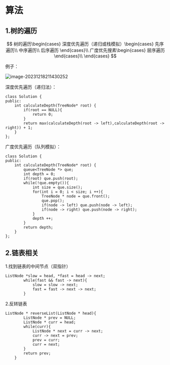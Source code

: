 # 算法

## 1.树的遍历

$$
树的遍历\begin{cases}
深度优先遍历（递归或栈模拟）\begin{cases}
先序遍历\\
中序遍历\\
后序遍历
\end{cases}\\
广度优先搜素\begin{cases}
层序遍历
\end{cases}\\
\end{cases}
$$

例子：

![image-20231218211430252](C:\Users\31445\AppData\Roaming\Typora\typora-user-images\image-20231218211430252.png)

深度优先遍历（递归法）：

```
class Solution {
public:
    int calculateDepth(TreeNode* root) {
        if(root == NULL){
            return 0;
        }
        return max(calculateDepth(root -> left),calculateDepth(root -> right)) + 1;
    }
};
```

广度优先遍历（队列模拟）：

```
class Solution {
public:
    int calculateDepth(TreeNode* root) {
        queue<TreeNode *> que;
        int depth = 0;
        if(root) que.push(root);
        while(!que.empty()){
            int size = que.size();
            for(int i = 0; i < size; i ++){
                TreeNode * node = que.front();
                que.pop();
                if(node -> left) que.push(node -> left);
                if(node -> right) que.push(node -> right);
            }
            depth ++;
        }
        return depth;
    }
};
```

## 2.链表相关

1.找到链表的中间节点（双指针）

```
ListNode *slow = head, *fast = head -> next;
        while(fast && fast -> next){
            slow = slow -> next;
            fast = fast -> next -> next;
        }

```

2.反转链表

```
ListNode * reverseList(ListNode * head){
        ListNode * prev = NULL;
        ListNode * curr = head;
        while(curr){
            ListNode * next = curr -> next;
            curr -> next = prev;
            prev = curr;
            curr = next;
        }
        return prev;
    }
```


